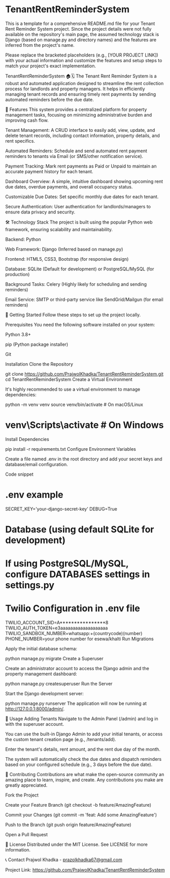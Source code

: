 # TenantRentReminderSystem
This is a template for a comprehensive README.md file for your Tenant Rent Reminder System project. Since the project details were not fully available on the repository's main page, the assumed technology stack is Django (based on manage.py and directory names) and the features are inferred from the project's name.

Please replace the bracketed placeholders (e.g., [YOUR PROJECT LINK]) with your actual information and customize the features and setup steps to match your project's exact implementation.

TenantRentReminderSystem 🏠🗓️
The Tenant Rent Reminder System is a robust and automated application designed to streamline the rent collection process for landlords and property managers. It helps in efficiently managing tenant records and ensuring timely rent payments by sending automated reminders before the due date.

🌟 Features
This system provides a centralized platform for property management tasks, focusing on minimizing administrative burden and improving cash flow.

Tenant Management: A CRUD interface to easily add, view, update, and delete tenant records, including contact information, property details, and rent specifics.

Automated Reminders: Schedule and send automated rent payment reminders to tenants via Email (or SMS/other notification service).

Payment Tracking: Mark rent payments as Paid or Unpaid to maintain an accurate payment history for each tenant.

Dashboard Overview: A simple, intuitive dashboard showing upcoming rent due dates, overdue payments, and overall occupancy status.

Customizable Due Dates: Set specific monthly due dates for each tenant.

Secure Authentication: User authentication for landlords/managers to ensure data privacy and security.

🛠️ Technology Stack
The project is built using the popular Python web framework, ensuring scalability and maintainability.

Backend: Python

Web Framework: Django (Inferred based on manage.py)

Frontend: HTML5, CSS3, Bootstrap (for responsive design)

Database: SQLite (Default for development) or PostgreSQL/MySQL (for production)

Background Tasks: Celery (Highly likely for scheduling and sending reminders)

Email Service: SMTP or third-party service like SendGrid/Mailgun (for email reminders)

🚀 Getting Started
Follow these steps to set up the project locally.

Prerequisites
You need the following software installed on your system:

Python 3.8+

pip (Python package installer)

Git

Installation
Clone the Repository



git clone https://github.com/PrajwolKhadka/TenantRentReminderSystem.git
cd TenantRentReminderSystem
Create a Virtual Environment

It's highly recommended to use a virtual environment to manage dependencies:



python -m venv venv
source venv/bin/activate  # On macOS/Linux
# venv\Scripts\activate  # On Windows
Install Dependencies



pip install -r requirements.txt
Configure Environment Variables

Create a file named .env in the root directory and add your secret keys and database/email configuration.

Code snippet

# .env example
SECRET_KEY='your-django-secret-key'
DEBUG=True

# Database (using default SQLite for development)
# If using PostgreSQL/MySQL, configure DATABASES settings in settings.py

# Twilio Configuration in .env file
TWILIO_ACCOUNT_SID=A****************8
TWILIO_AUTH_TOKEN=e3aaaaaaaaaaaaaaaaaaa
TWILIO_SANDBOX_NUMBER=whatsapp:+(countrycode)(number)
PHONE_NUMBER=your phone number for esewa/khalti
Run Migrations

Apply the initial database schema:



python manage.py migrate
Create a Superuser

Create an administrator account to access the Django admin and the property management dashboard:



python manage.py createsuperuser
Run the Server

Start the Django development server:



python manage.py runserver
The application will now be running at http://127.0.0.1:8000/admin/.

📝 Usage
Adding Tenants
Navigate to the Admin Panel (/admin) and log in with the superuser account.

You can use the built-in Django Admin to add your initial tenants, or access the custom tenant creation page (e.g., /tenants/add).

Enter the tenant's details, rent amount, and the rent due day of the month.

The system will automatically check the due dates and dispatch reminders based on your configured schedule (e.g., 3 days before the due date).

🤝 Contributing
Contributions are what make the open-source community an amazing place to learn, inspire, and create. Any contributions you make are greatly appreciated.

Fork the Project

Create your Feature Branch (git checkout -b feature/AmazingFeature)

Commit your Changes (git commit -m 'feat: Add some AmazingFeature')

Push to the Branch (git push origin feature/AmazingFeature)

Open a Pull Request

📜 License
Distributed under the MIT License. See LICENSE for more information.

📞 Contact
Prajwol Khadka - prazolkhadka67@gmail.com

Project Link: https://github.com/PrajwolKhadka/TenantRentReminderSystem